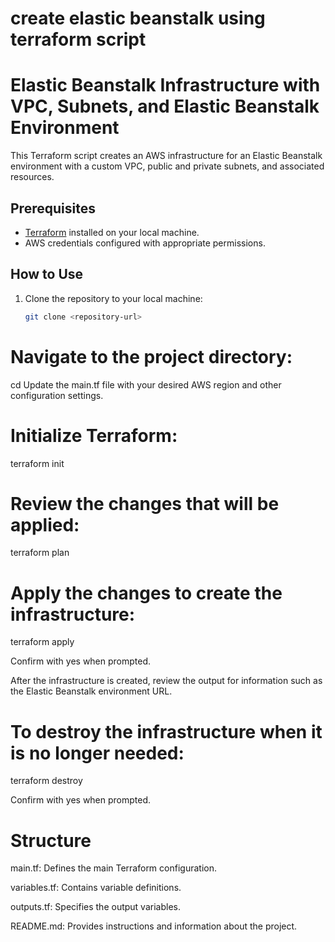 # create elastic beanstalk using terraform script

# Elastic Beanstalk Infrastructure with VPC, Subnets, and Elastic Beanstalk Environment

This Terraform script creates an AWS infrastructure for an Elastic Beanstalk environment with a custom VPC, public and private subnets, and associated resources.

## Prerequisites

- [Terraform](https://www.terraform.io/downloads.html) installed on your local machine.
- AWS credentials configured with appropriate permissions.

## How to Use

1. Clone the repository to your local machine:

   ```bash
   git clone <repository-url>

# Navigate to the project directory:
cd <project-directory>
Update the main.tf file with your desired AWS region and other configuration settings.

# Initialize Terraform:
terraform init

# Review the changes that will be applied:
terraform plan

# Apply the changes to create the infrastructure:
terraform apply

Confirm with yes when prompted.

After the infrastructure is created, review the output for information such as the Elastic Beanstalk environment URL.

# To destroy the infrastructure when it is no longer needed:
terraform destroy

Confirm with yes when prompted.

# Structure
main.tf: Defines the main Terraform configuration.

variables.tf: Contains variable definitions.

outputs.tf: Specifies the output variables.

README.md: Provides instructions and information about the project.
